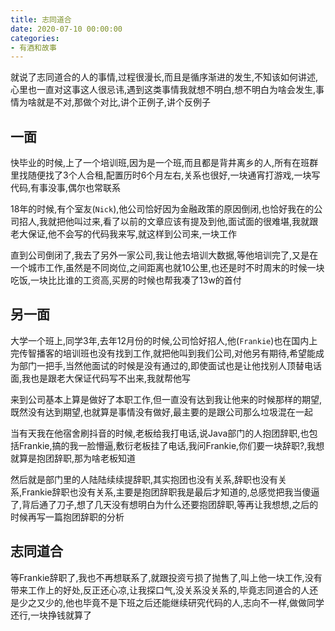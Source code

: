 ```yaml
---
title: 志同道合
date: 2020-07-10 00:00:00
categories: 
- 有酒和故事
---
```

就说了志同道合的人的事情,过程很漫长,而且是循序渐进的发生,不知该如何讲述,心里也一直对这事这人很忌讳,遇到这类事情我就想不明白,想不明白为啥会发生,事情为啥就是不对,那做个对比,讲个正例子,讲个反例子

## 一面

快毕业的时候,上了一个培训班,因为是一个班,而且都是背井离乡的人,所有在班群里找随便找了3个人合租,配置历时6个月左右,关系也很好,一块通宵打游戏,一块写代码,有事没事,偶尔也常联系

18年的时候,有个室友(`Nick`),他公司恰好因为金融政策的原因倒闭,也恰好我在的公司招人,我就把他叫过来,看了以前的文章应该有提及到他,面试面的很难堪,我就跟老大保证,他不会写的代码我来写,就这样到公司来,一块工作

直到公司倒闭了,我去了另外一家公司,我让他去培训大数据,等他培训完了,又是在一个城市工作,虽然是不同岗位,之间距离也就10公里,也还是时不时周末的时候一块吃饭,一块比比谁的工资高,买房的时候也帮我凑了13w的首付

## 另一面

大学一个班上,同学3年,去年12月份的时候,公司恰好招人,他(`Frankie`)也在国内上完传智播客的培训班也没有找到工作,就把他叫到我们公司,对他另有期待,希望能成为部门一把手,当然他面试的时候是没有通过的,即使面试也是让他找别人顶替电话面,我也是跟老大保证代码写不出来,我就帮他写

来到公司基本上算是做好了本职工作,但一直没有达到我让他来的时候那样的期望,既然没有达到期望,也就算是事情没有做好,最主要的是跟公司那么垃圾混在一起

当有天我在他宿舍刷抖音的时候,老板给我打电话,说Java部门的人抱团辞职,也包括Frankie,搞的我一脸懵逼,敷衍老板挂了电话,我问Frankie,你们要一块辞职?,我想就算是抱团辞职,那为啥老板知道

然后就是部门里的人陆陆续续提辞职,其实抱团也没有关系,辞职也没有关系,Frankie辞职也没有关系,主要是抱团辞职我是最后才知道的,总感觉把我当傻逼了,背后通了刀子,想了几天没有想明白为什么还要抱团辞职,等再让我想想,之后的时候再写一篇抱团辞职的分析

## 志同道合

等Frankie辞职了,我也不再想联系了,就跟投资亏损了抛售了,叫上他一块工作,没有带来工作上的好处,反正还心凉,让我探口气,没关系没关系的,毕竟志同道合的人还是少之又少的,他也毕竟不是下班之后还能继续研究代码的人,志向不一样,做做同学还行,一块挣钱就算了

